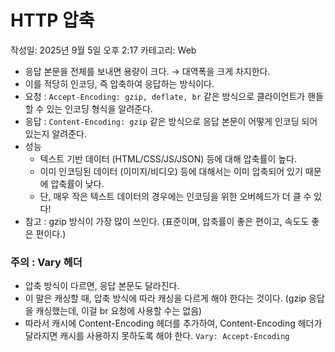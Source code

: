 # HTTP 압축

작성일: 2025년 9월 5일 오후 2:17
카테고리: Web

- 응답 본문을 전체를 보내면 용량이 크다. → 대역폭을 크게 차지한다.
- 이를 적당히 인코딩, 즉 압축하여 응답하는 방식이다.
- 요청 : `Accept-Encoding: gzip, deflate, br` 같은 방식으로 클라이언트가 핸들할 수 있는 인코딩 형식을 알려준다.
- 응답 : `Content-Encoding: gzip` 같은 방식으로 응답 본문이 어떻게 인코딩 되어있는지 알려준다.
- 성능
    - 텍스트 기반 데이터 (HTML/CSS/JS/JSON) 등에 대해 압축률이 높다.
    - 이미 인코딩된 데이터 (이미지/비디오) 등에 대해서는 이미 압축되어 있기 때문에 압축률이 낮다.
    - 단, 매우 작은 텍스트 데이터의 경우에는 인코딩을 위한 오버헤드가 더 클 수 있다!
- 참고 : gzip 방식이 가장 많이 쓰인다. (표준이며, 압축률이 좋은 편이고, 속도도 좋은 편이다.)

### 주의 : Vary 헤더

- 압축 방식이 다르면, 응답 본문도 달라진다.
- 이 말은 캐싱할 때, 압축 방식에 따라 캐싱을 다르게 해야 한다는 것이다. (gzip 응답을 캐싱했는데, 이걸 br 요청에 사용할 수는 없음)
- 따라서 캐시에 Content-Encoding 헤더를 추가하여, Content-Encoding 헤더가 달라지면 캐시를 사용하지 못하도록 해야 한다. `Vary: Accept-Encoding`